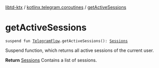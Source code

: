 [libtd-ktx](../index.md) / [kotlinx.telegram.coroutines](index.md) / [getActiveSessions](./get-active-sessions.md)

# getActiveSessions

`suspend fun `[`TelegramFlow`](../kotlinx.telegram.core/-telegram-flow/index.md)`.getActiveSessions(): `[`Sessions`](https://tdlibx.github.io/td/docs/org/drinkless/td/libcore/telegram/TdApi/Sessions.html)

Suspend function, which returns all active sessions of the current user.

**Return**
[Sessions](https://tdlibx.github.io/td/docs/org/drinkless/td/libcore/telegram/TdApi/Sessions.html) Contains a list of sessions.

